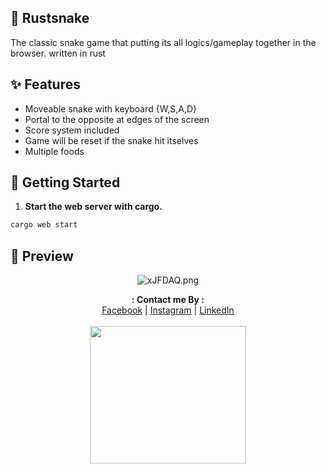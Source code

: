 ## 🐍 Rustsnake

The classic snake game that putting its all logics/gameplay together in the browser. written in rust

## ✨ Features

- Moveable snake with keyboard {W,S,A,D}
- Portal to the opposite at edges of the screen
- Score system included
- Game will be reset if the snake hit itselves
- Multiple foods

## 🚀 Getting Started

1. **Start the web server with cargo.**

```sh
cargo web start
```

## 🌟 Preview
<div style="text-align: center">
  <img src="https://i.imgur.com/d3iF3bj.gif" alt="xJFDAQ.png" border="0" />
</div>

<p align="center">
  <b>: Contact me By :</b><br>
  <a href="https://www.facebook.com/thiti.developer">Facebook</a> |
  <a href="https://www.instagram.com/thiti.mwk/">Instagram</a> |
  <a href="https://www.linkedin.com/in/thiti-mahawannakit-558791183/">LinkedIn</a>
  <br><br>
  <img src="https://media.giphy.com/media/h1u6yvxlVKmfLiSryA/giphy.gif" width="250" height="220">
</p>